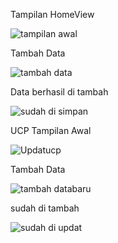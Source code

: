 Tampilan HomeView

![tampilan awal](https://github.com/user-attachments/assets/9469063d-e493-4dd6-940a-7ad9cc691adc)






Tambah Data

![tambah data](https://github.com/user-attachments/assets/fb5383ff-f319-423a-a1a9-ff82c8579037)






Data berhasil di tambah

![sudah di simpan](https://github.com/user-attachments/assets/5499e718-4203-4c01-9a75-298d05abfab6)










UCP 
Tampilan Awal



![Updatucp](https://github.com/user-attachments/assets/42949d32-24ce-4058-af01-618964499b2d)













Tambah Data



![tambah databaru](https://github.com/user-attachments/assets/8065f885-62ea-4014-b2a2-5fc20f1a4c6a)













sudah di tambah



![sudah di updat](https://github.com/user-attachments/assets/433ea2b3-0203-40a7-af68-caaf53313232)






